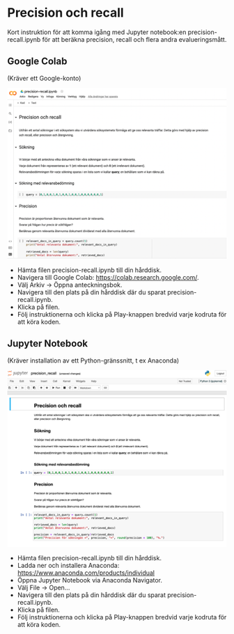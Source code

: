 # Precision och recall

Kort instruktion för att komma igång med Jupyter notebook:en precision-recall.ipynb för att beräkna precision, recall och flera andra evalueringsmått.

## Google Colab

(Kräver ett Google-konto)

![](google-colab.png)

* Hämta filen precision-recall.ipynb till din hårddisk.
* Navigera till Google Colab: https://colab.research.google.com/.
* Välj Arkiv -> Öppna anteckningsbok.
* Navigera till den plats på din hårddisk där du sparat precision-recall.ipynb.
* Klicka på filen.
* Följ instruktionerna och klicka på Play-knappen bredvid varje kodruta för att köra koden.

## Jupyter Notebook

(Kräver installation av ett Python-gränssnitt, t ex Anaconda)

![](anaconda.png)

* Hämta filen precision-recall.ipynb till din hårddisk.
* Ladda ner och installera Anaconda: https://www.anaconda.com/products/individual
* Öppna Jupyter Notebook via Anaconda Navigator.
* Välj File -> Open...
* Navigera till den plats på din hårddisk där du sparat precision-recall.ipynb.
* Klicka på filen.
* Följ instruktionerna och klicka på Play-knappen bredvid varje kodruta för att köra koden.

